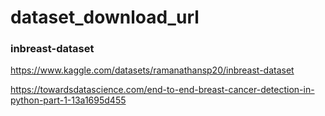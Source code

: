 # dataset_download_url

### inbreast-dataset
https://www.kaggle.com/datasets/ramanathansp20/inbreast-dataset



https://towardsdatascience.com/end-to-end-breast-cancer-detection-in-python-part-1-13a1695d455
